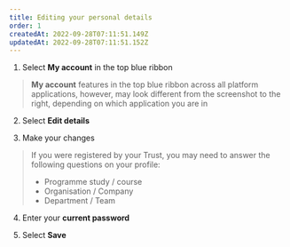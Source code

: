 ```yaml
---
title: Editing your personal details
order: 1
createdAt: 2022-09-28T07:11:51.149Z
updatedAt: 2022-09-28T07:11:51.152Z
---
```

1. Select **My account** in the top blue ribbon

> **My account** features in the top blue ribbon across all platform applications, however, may look different from the screenshot to the right, depending on which application you are in 

2. Select **Edit details​**

3. Make your changes

> If you were registered by your Trust, you may need to answer the following questions on your profile:​
>
> - Programme study / course​
> - Organisation / Company​
> - Department / Team​

4. Enter your **current password**

5. Select **Save​**

